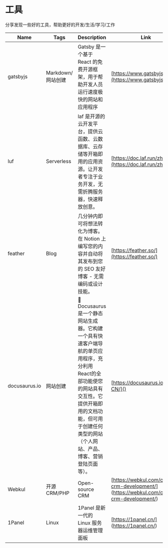 # 工具
分享发现一些好的工具，帮助更好的开发/生活/学习/工作

|  Name   | Tags  |  Description   | Link  |
|  ----  | ----  |  ----  | ----  |
| gatsbyjs  | Markdown/网站创建 | Gatsby 是一个基于 React 的免费开源框架，用于帮助开发人员运行速度极快的网站和应用程序 | [https://www.gatsbyjs.cn/](https://www.gatsbyjs.cn/)
| luf       | Serverless | laf 是开源的云开发平台，提供云函数、云数据库、云存储等开箱即用的应用资源。让开发者专注于业务开发，无需折腾服务器，快速释放创意。  | [https://doc.laf.run/zh/](https://doc.laf.run/zh/) |
| feather   | Blog |  几分钟内即可将想法转化为博客。在 Notion 上编写您的内容并自动将其发布到您的 SEO 友好博客 - 无需编码或设计技能。 | [https://feather.so/](https://feather.so/) |
| docusaurus.io | 网站创建 | 🧐 Docusaurus 是一个静态网站生成器。它构建一个具有快速客户端导航的单页应用程序，充分利用React的全部功能使您的网站具有交互性。它提供开箱即用的文档功能，但可用于创建任何类型的网站（个人网站、产品、博客、营销登陆页面等）。  | [https://docusaurus.io/zh-CN/]() |
| Webkul     | 开源CRM/PHP | Open-source CRM  | [https://webkul.com/custom-crm-development/] (https://webkul.com/custom-crm-development/)|
| 1Panel     | Linux  | 1Panel 是新一代的 Linux 服务器运维管理面板  | [https://1panel.cn/] (https://1panel.cn/)|
